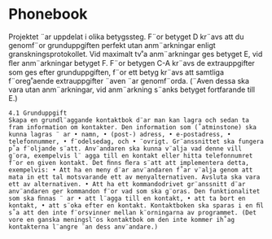 # Phonebook
Projektet ¨ar uppdelat i olika betygssteg. F¨or betyget D kr¨avs att du genomf¨or grunduppgiften perfekt utan anm¨arkningar enligt granskningsprotokollet. Vid maximalt tv˚a anm¨arkningar ges betyget E, vid ﬂer anm¨arkningar betyget F. F¨or betygen C-A kr¨avs de extrauppgifter som ges efter grunduppgiften, f¨or ett betyg kr¨avs att samtliga f¨oreg˚aende extrauppgifter ¨aven ¨ar genomf¨orda. (¨Aven dessa ska vara utan anm¨arkningar, vid anm¨arkning s¨anks betyget fortfarande till E.)
```
4.1 Grunduppgift
Skapa en grundl¨aggande kontaktbok d¨ar man kan lagra och sedan ta fram information om kontakter. Den information som (˚atminstone) ska kunna lagras ¨ ar • namn, • (post-) adress, • e-postadress, • telefonnummer, • f¨odelsedag, och • ¨ovrigt. Gr¨anssnittet ska fungera p˚a f¨oljande s¨att. Anv¨andaren ska kunna v¨alja vad denne vill g¨ora, exempelvis l¨ agga till en kontakt eller hitta telefonnumret f¨or en given kontakt. Det ﬁnns ﬂera s¨att att implementera detta, exempelvis: • Att ha en meny d¨ar anv¨andaren f˚ar v¨alja genom att mata in ett tal motsvarande ett av menyalternativen. Avsluta ska vara ett av alternativen. • Att ha ett kommandodrivet gr¨anssnitt d¨ar anv¨andaren ger kommandon f¨or vad som ska g¨oras. Den funktionalitet som ska ﬁnnas ¨ ar • att l¨agga till en kontakt, • att ta bort en kontakt, • att s¨oka efter en kontakt. Kontaktboken ska sparas i en ﬁl s˚a att den inte f¨orsvinner mellan k¨orningarna av programmet. (Det vore en ganska meningsl¨os kontaktbok om den inte kommer ih˚ag kontakterna l¨angre ¨an dess anv¨andare.)
```
